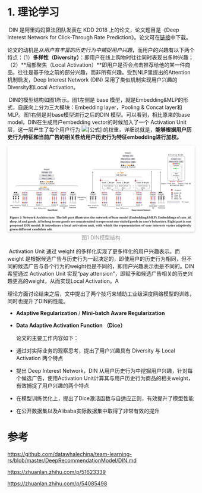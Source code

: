 # 1. 理论学习

​		DIN 是阿里妈妈算法团队发表在 KDD 2018 上的论文，论文题目是《Deep Interest Network for Click-Through Rate Prediction》。论文可在[链接](https://arxiv.org/abs/1706.06978)中下载。

​		论文的动机是*从用户有丰富的历史行为中捕捉用户兴趣*，而用户的兴趣有以下两个特点：（1）**多样性（Diversity）**：即用户在线上购物时往往同时表现出多种兴趣；（2）**局部聚焦（Local Activation）**即用户是否会点击推荐给他的某一件商品，往往是基于他之前的部分兴趣，而非所有兴趣。受到NLP里提出的Attention机制启发，Deep Interest Network (DIN) 采用了类似机制实现用户兴趣的Diversity和Local Activation。

​		DIN的模型结构如图1所示。图1左侧是 base 模型，就是Embedding&MLP的形式，自底向上分为三大模块：Embedding layer，Pooling & Concat layer和MLP。图1右侧是对base模型进行之后的DIN 模型。可以看到，相比原来的base model，DIN在生成用户embedding vector的时候加入了一个 Activation Unit层，这一层产生了每个用户行为 ![[公式]](https://www.zhihu.com/equation?tex=V_i) 的权重，详细说就是，**能够根据用户历史行为特征和当前广告的相关性给用户历史行为特征embedding进行加权。**

<center>    <img style="border-radius: 0.3125em;    box-shadow: 0 2px 4px 0 rgba(34,36,38,.12),0 2px 10px 0 rgba(34,36,38,.08);"     src="./Pics/task05-1.jpg">    <br>    <div style="color:orange; border-bottom: 1px solid #d9d9d9;    display: inline-block;    color: #999;    padding: 2px;">图1 DIN模型结构</div> </center>

​		Activation Unit 通过 weight 的多样化实现了更多样化的用户兴趣表示。而 weight 是根据候选广告与历史行为一起决定的，即使用户的历史行为相同，但不同的候选广告与各个行为的weight也是不同的，即用户兴趣表示也是不同的。DIN希望通过 Activation Unit 实现“pay attension”，即赋予和候选广告相关的历史兴趣更高的weight，从而实现Local Activation。A

​		理论方面讨论结束之后，文中提出了两个技巧来辅助工业级深度网络模型的训练，同时也提升了DIN的性能。

- **Adaptive Regularization** / **Mini-batch Aware Regularization** 

- **Data Adaptive Activation Function （Dice）**

  论文的主要工作内容如下：

- 通过对实际业务的观察思考，提出了用户兴趣具有 Diversity 与 Local Activation 两个特点

- 提出 Deep Interest Network，DIN 从用户历史行为中挖掘用户兴趣，针对每个候选广告，使用Activation Unit计算其与用户历史行为商品的相关weight，有效捕捉了用户兴趣的两个特点

- 在模型训练优化上，提出了Dice激活函数与自适应正则，有效提升了模型性能

- 在公开数据集以及Alibaba实际数据集中取得了非常有效的提升



# 参考

https://github.com/datawhalechina/team-learning-rs/blob/master/DeepRecommendationModel/DIN.md

https://zhuanlan.zhihu.com/p/51623339

https://zhuanlan.zhihu.com/p/54085498